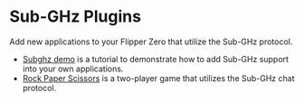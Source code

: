 # Sub-GHz Plugins
Add new applications to your Flipper Zero that utilize the Sub-GHz protocol.

- [Subghz demo](./subghz_demo/README.md) is a tutorial to demonstrate how to add Sub-GHz support into your own applications.
- [Rock Paper Scissors](./rock_paper_scissors/README.md) is a two-player game that utilizes the Sub-GHz chat protocol.